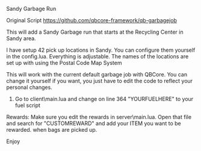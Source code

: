 Sandy Garbage Run

Original Script https://github.com/qbcore-framework/qb-garbagejob

This will add a Sandy Garbage run that starts at the Recycling Center in Sandy area. 

I have setup 42 pick up locations in Sandy. You can configure them yourself in the config.lua. Everything is adjustable.
The names of the locations are set up with using the Postal Code Map System

This will work with the current default garbage job with QBCore. You can change it yourself if you want, you just have to edit the code to reflect your personal changes.

1. Go to client\main.lua and change on line 364 "YOURFUELHERE" to your fuel script

Rewards:
Make sure you edit the rewards in server\main.lua. Open that file and search for "CUSTOMREWARD" and add your ITEM you want to be rewarded. when bags are picked up.

Enjoy
